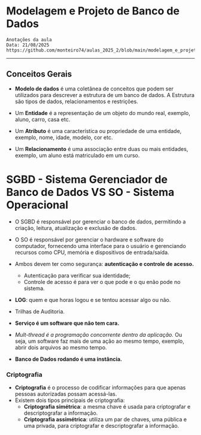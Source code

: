 # Modelagem e Projeto de Banco de Dados
    Anotações da aula
    Data: 21/08/2025
    https://github.com/monteiro74/aulas_2025_2/blob/main/modelagem_e_projeto_bd/plano_de_ensino.md

---
## Conceitos Gerais

- **Modelo de dados** é uma coletânea de conceitos que podem ser utilizados para descrever a estrutura de um banco de dados. A Estrutura são tipos de dados, relacionamentos e restrições.

- Um **Entidade** é a representação de um objeto do mundo real, exemplo, aluno, carro, casa etc.
- Um **Atributo** é uma característica ou propriedade de uma entidade, exemplo, nome, idade, modelo, cor etc.
- Um **Relacionamento** é uma associação entre duas ou mais entidades, exemplo, um aluno está matriculado em um curso.

# **SGBD** - Sistema Gerenciador de Banco de Dados VS **SO** - Sistema Operacional
- O SGBD é responsável por gerenciar o banco de dados, permitindo a criação, leitura, atualização e exclusão de dados.
- O SO é responsável por gerenciar o hardware e software do computador, fornecendo uma interface para o usuário e gerenciando recursos como CPU, memória e dispositivos de entrada/saída.
- Ambos devem ter como segurança: **autenticação e controle de acesso.**
    - Autenticação para verificar sua identidade;
    - Controle de acesso é para ver o que pode e o qu enão pode no sistema.
- **LOG**: quem e que horas logou e se tentou acessar algo ou não.
- Trilhas de Auditoria.

- **Serviço é um software que não tem cara.**

- *Mult-thread é a programação concorrente dentro da aplicação.* Ou seja, um software faz mais de uma ação ao mesmo tempo, exemplo, abrir dois arquivos ao mesmo tempo.

- **Banco de Dados rodando é uma instância.**


### Criptografia
- **Criptografia** é o processo de codificar informações para que apenas pessoas autorizadas possam acessá-las.
- Existem dois tipos principais de criptografia:
    - **Criptografia simétrica**: a mesma chave é usada para criptografar e descriptografar a informação.
    - **Criptografia assimétrica**: utiliza um par de chaves, uma pública e uma privada, para criptografar e descriptografar a informação.

